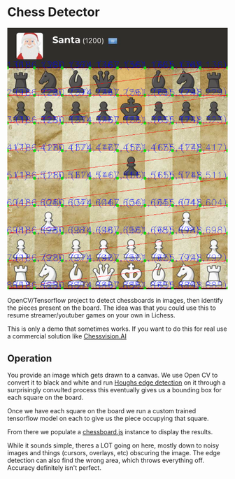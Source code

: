 # Chess Detector

![santa_sample](https://github.com/ch33zer/chess_detector/blob/main/santa_sample.png)

OpenCV/Tensorflow project to detect chessboards in images, then identify the pieces present on the board. The idea was that you could use this to resume streamer/youtuber games on your own in Lichess.

This is only a demo that sometimes works. If you want to do this for real use a commercial solution like [Chessvision.AI](https://chessvision.ai/)

## Operation

You provide an image which gets drawn to a canvas. We use Open CV to convert it to black and white and run [Houghs edge detection](https://docs.opencv.org/3.4/d9/db0/tutorial_hough_lines.html) on it through a surprisingly convulted process this eventually gives us a bounding box for each square on the board.

Once we have each square on the board we run a custom trained tensorflow model on each to give us the piece occupying that square.

From there we populate a [chessboard.js](https://chessboardjs.com/) instance to display the results.

While it sounds simple, theres a LOT going on here, mostly down to noisy images and things (cursors, overlays, etc) obscuring the image. The edge detection can also find the wrong area, which throws everything off. Accuracy definitely isn't perfect. 
